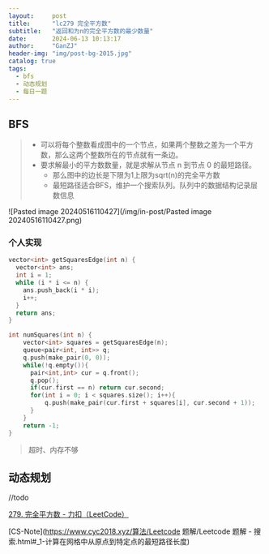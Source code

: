 ```yaml
---
layout:     post
title:      "lc279 完全平方数"
subtitle:   "返回和为n的完全平方数的最少数量"
date:       2024-06-13 10:13:17
author:     "GanZJ"
header-img: "img/post-bg-2015.jpg"
catalog: true
tags:
  - bfs
  - 动态规划
  - 每日一题
---
```


## BFS 

> - 可以将每个整数看成图中的一个节点，如果两个整数之差为一个平方数，那么这两个整数所在的节点就有一条边。
>- 要求解最小的平方数数量，就是求解从节点 n 到节点 0 的最短路径。
>   - 那么图中的边长是下限为1上限为sqrt(n)的完全平方数 
>   - 最短路径适合BFS，维护一个搜索队列。队列中的数据结构记录层数信息

![Pasted image 20240516110427](/img/in-post/Pasted image 20240516110427.png)

### 个人实现

```cpp
vector<int> getSquaresEdge(int n) {
  vector<int> ans;
  int i = 1;
  while (i * i <= n) {
    ans.push_back(i * i);
    i++;
  }
  return ans;
}

int numSquares(int n) { 
    vector<int> squares = getSquaresEdge(n);
    queue<pair<int, int>> q; 
    q.push(make_pair(0, 0)); 
    while(!q.empty()){
      pair<int,int> cur = q.front();
      q.pop();
      if(cur.first == n) return cur.second;
      for(int i = 0; i < squares.size(); i++){
          q.push(make_pair(cur.first + squares[i], cur.second + 1));
      }
    }
    return -1;
}
```

> 超时、内存不够

## 动态规划

//todo



[279. 完全平方数 - 力扣（LeetCode）](https://leetcode.cn/problems/perfect-squares/description/)

[CS-Note](https://www.cyc2018.xyz/算法/Leetcode 题解/Leetcode 题解 - 搜索.html#_1-计算在网格中从原点到特定点的最短路径长度)


